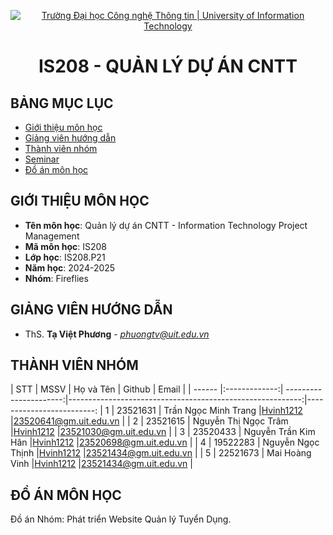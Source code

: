 <p align="center">
  <a href="https://www.uit.edu.vn/" title="Trường Đại học Công nghệ Thông tin" style="border: 5;">
    <img src="https://i.imgur.com/WmMnSRt.png" alt="Trường Đại học Công nghệ Thông tin | University of Information Technology">
  </a>
</p>

<!-- Title -->
<h1 align="center"><b>IS208 - QUẢN LÝ DỰ ÁN CNTT</b></h1>



## BẢNG MỤC LỤC
* [ Giới thiệu môn học](#gioithieumonhoc)
* [ Giảng viên hướng dẫn](#giangvien)
* [ Thành viên nhóm](#thanhvien)
* [ Seminar](#seminar)
* [ Đồ án môn học](#doan)


## GIỚI THIỆU MÔN HỌC
<a name="gioithieumonhoc"></a>
* **Tên môn học**: Quản lý dự án CNTT - Information Technology Project Management
* **Mã môn học**: IS208
* **Lớp học**: IS208.P21
* **Năm học**: 2024-2025
* **Nhóm**: Fireflies


## GIẢNG VIÊN HƯỚNG DẪN
<a name="giangvien"></a>
* ThS. **Tạ Việt Phương** - *phuongtv@uit.edu.vn*


## THÀNH VIÊN NHÓM
<a name="thanhvien"></a>
| STT    | MSSV          | Họ và Tên              | Github                                                    | Email                   |
| ------ |:-------------:| ----------------------:|----------------------------------------------------------:|-------------------------:
| 1      | 23521631      | Trần Ngọc Minh Trang   |[Hvinh1212](https://github.com/Hvinh1212)                  |23520641@gm.uit.edu.vn   |
| 2      | 23521615      | Nguyễn Thị Ngọc Trâm   |[Hvinh1212](https://github.com/Hvinh1212)                  |23521030@gm.uit.edu.vn   |
| 3      | 23520433      | Nguyễn Trần Kim Hân    |[Hvinh1212](https://github.com/Hvinh1212)                  |23520698@gm.uit.edu.vn   |
| 4      | 19522283      | Nguyễn Ngọc Thịnh      |[Hvinh1212](https://github.com/Hvinh1212)                  |23521434@gm.uit.edu.vn   |
| 5      | 22521673      | Mai Hoàng Vinh         |[Hvinh1212](https://github.com/Hvinh1212)                  |23521434@gm.uit.edu.vn   |


## ĐỒ ÁN MÔN HỌC
<a name="doan"></a>
Đồ án Nhóm: Phát triển Website Quản lý Tuyển Dụng.
